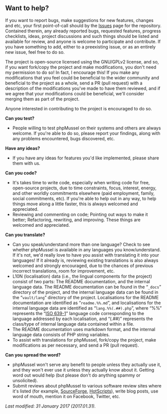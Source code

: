 ## **Want to help?**

If you want to report bugs, make suggestions for new features, changes and etc, your first point-of-call should by the [Issues](https://github.com/Maikuolan/phpMussel/issues) page for the repository. Contained therein, any already reported bugs, requested features, progress checklists, ideas, project discussions and such things should be listed and available for review, and anyone is welcome to participate and contribute. If you have something to add, either to a preexisting issue, or as an entirely new issue, feel free to do so.

The project is open-source licensed using the GNU/GPLv2 license, and so, if you want fork/copy the project and make modifications, you don't need my permission to do so! In fact, I encourage this! If you make any modifications that you feel could be beneficial to the wider community and beneficial to the project as a whole, send a PR (pull request) with a description of the modifications you've made to have them reviewed, and if we agree that your modifications could be beneficial, we'll consider merging them as part of the project.

Anyone interested in contributing to the project is encouraged to do so.

**Can you test?**
- People willing to test phpMussel on their systems and others are always welcome. If you're able to do so, please report your findings, along with any problems encountered, bugs discovered, etc.

**Have any ideas?**
- If you have any ideas for features you'd like implemented, please share them with us.

**Can you code?**
- It's takes time to write code, especially when writing code for free, open-source projects, due to time constraints, focus, interest, energy, and other worldly commitments elsewhere (paid employment, family, social commitments, etc). If you're able to help out in any way, to help things move along a little faster, this is always welcomed and appreciated.
- Reviewing and commenting on code; Pointing out ways to make it better; Refactoring, rewriting, and improving. These things are welcomed and appreciated.

**Can you translate?**
- Can you speak/understand more than one language? Check to see whether phpMussel is available in any languages you know/understand. If it's not, we'd really love to have you assist with translating it into your languages! If it already is, reviewing existing translations is also always welcomed and strongly encouraged, due to the chances of previous incorrect translations, room for improvement, etc.
- L10N (localisation) data (i.e., the lingual components for the project) consist of two parts: The README documentation, and the internal language data. The README documentation can be found in the “`_docs`” directory of the project, and the internal language data can be found in the “`vault/lang`” directory of the project. Localisations for the README documentation are identified as “`readme.%%.md`”, and localisations for the internal language data are identified as “`lang.%%(.##).php`”, where “%%” represents the “[ISO 639-1](https://en.wikipedia.org/wiki/List_of_ISO_639-1_codes)” language code corresponding to the language addressed by each localisation, and “(.##)” represents the class/type of internal language data contained within a file.
- The README documentation uses markdown format, and the internal language data consists of PHP string variables.
- To assist with translations for phpMussel, fork/copy the project, make modifications as per necessary, and send a PR (pull request).

**Can you spread the word?**
- phpMussel won't serve any benefit to people unless they actually use it, and they won't ever use it unless they actually know about it. Getting word out would help (but please don't do anything spammy or unsolicited).
- Submit reviews about phpMussel to various software review sites where it's listed (for example, [SourceForge](https://sourceforge.net/projects/phpmussel/reviews?source=navbar), [HotScripts](http://www.hotscripts.com/listing/phpmussel/)), write blog posts, use word of mouth, mention it on Facebook, Twitter, etc.

*Last modified: 31 January 2017 (2017.01.31).*
